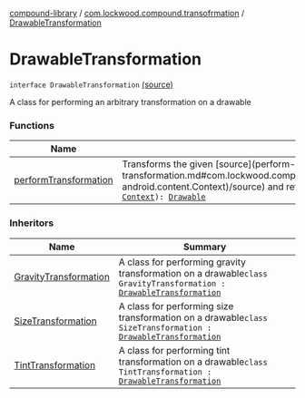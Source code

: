 [compound-library](../../index.md) / [com.lockwood.compound.transofrmation](../index.md) / [DrawableTransformation](./index.md)

# DrawableTransformation

`interface DrawableTransformation` [(source)](https://github.com/lndmflngs/compound-text-view/tree/master/compound-library/src/main/java/com/lockwood/compound/transofrmation/DrawableTransformation.kt#L9)

A class for performing an arbitrary transformation on a drawable

### Functions

| Name | Summary |
|---|---|
| [performTransformation](perform-transformation.md) | Transforms the given [source](perform-transformation.md#com.lockwood.compound.transofrmation.DrawableTransformation$performTransformation(android.graphics.drawable.Drawable, android.content.Context)/source) and returns the transformed [Drawable](https://developer.android.com/reference/android/graphics/drawable/Drawable.html)`abstract fun performTransformation(source: `[`Drawable`](https://developer.android.com/reference/android/graphics/drawable/Drawable.html)`, context: `[`Context`](https://developer.android.com/reference/android/content/Context.html)`): `[`Drawable`](https://developer.android.com/reference/android/graphics/drawable/Drawable.html) |

### Inheritors

| Name | Summary |
|---|---|
| [GravityTransformation](../-gravity-transformation/index.md) | A class for performing gravity transformation on a drawable`class GravityTransformation : `[`DrawableTransformation`](./index.md) |
| [SizeTransformation](../-size-transformation/index.md) | A class for performing size transformation on a drawable`class SizeTransformation : `[`DrawableTransformation`](./index.md) |
| [TintTransformation](../-tint-transformation/index.md) | A class for performing tint transformation on a drawable`class TintTransformation : `[`DrawableTransformation`](./index.md) |
